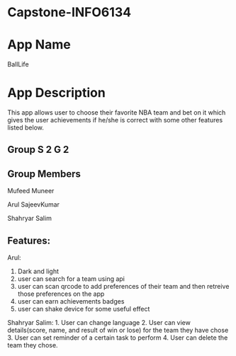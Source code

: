 # Capstone-INFO6134

# App Name

BallLife

# App Description

This app allows user to choose their favorite NBA team and bet on it which gives the user achievements if he/she is correct with some other features listed below.

## Group S 2 G 2

## Group Members

Mufeed Muneer

Arul SajeevKumar

Shahryar Salim

## Features:

Arul:
1. Dark and light
2. user can search for a team using api
3. user can scan qrcode to add preferences of their team and then retreive those preferences on the app
4. user can earn achievements badges
5. user can shake device for some useful effect

Shahryar Salim: 
1.⁠ ⁠User can change language
2.⁠ ⁠⁠User can view details(score, name, and result of win or lose) for the team they have chose
3.⁠ ⁠⁠User can set reminder of a certain task to perform 
4.⁠ ⁠User can delete the team they chose.